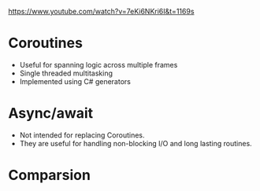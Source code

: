 https://www.youtube.com/watch?v=7eKi6NKri6I&t=1169s

# Coroutines
- Useful for spanning logic across multiple frames
- Single threaded multitasking
- Implemented using C# generators

# Async/await
- Not intended for replacing Coroutines.
- They are useful for handling non-blocking I/O and long lasting routines.

# Comparsion
